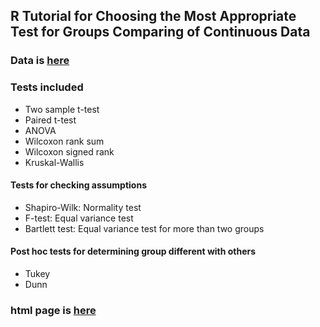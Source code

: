 ## R Tutorial for Choosing the Most Appropriate Test for Groups Comparing of Continuous Data

### Data is [here](https://zhengyes.github.io/rt/)

### Tests included
* Two sample t-test
* Paired t-test
* ANOVA
* Wilcoxon rank sum
* Wilcoxon signed rank
* Kruskal-Wallis

#### Tests for checking assumptions
  * Shapiro-Wilk: Normality test
  * F-test: Equal variance test
  * Bartlett test: Equal variance test for more than two groups
  
#### Post hoc tests for determining group different with others
  * Tukey
  * Dunn

### html page is [here](https://zhengyes.github.io/rt/)
